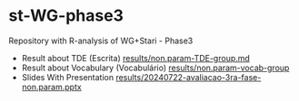 # st-WG-phase3
Repository with R-analysis of WG+Stari - Phase3

 - Result about TDE (Escrita) [results/non.param-TDE-group.md](results/non.param-TDE-group.md)
 - Result about Vocabulary (Vocabulário) [results/non.param-vocab-group](results/non.param-vocab-group)
 - Slides With Presentation [results/20240722-avaliacao-3ra-fase-non.param.pptx](results/20240722-avaliacao-3ra-fase-non.param.pptx)
